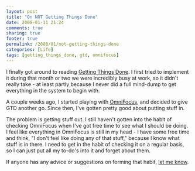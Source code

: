 ```yaml
---
layout: post
title: "On NOT Getting Things Done"
date: 2008-01-11 21:24
comments: true
sharing: true
footer: true
permalink: /2008/01/not-getting-things-done
categories: [Life]
tags: [getting_things_done, gtd, omnifocus]
---
```

I finally got around to reading <a href="http://en.wikipedia.org/wiki/Getting_Things_Done" target="_blank">Getting Things Done</a>.  I first tried to implement it during that month or two we were incredibly busy at work, so it didn't really take - at least partly because I never did a full mind-dump to get everything in the system to begin with.

A couple weeks ago, I started playing with <a href="http://www.omnigroup.com/applications/omnifocus/" target="_blank">OmniFocus</a>, and decided to give GTD another go.  Since then, I've gotten pretty good about putting stuff in.

The problem is getting stuff out.  I still haven't gotten into the habit of checking OmniFocus when I've got free time to see what I should be doing.  I feel like everything in OmniFocus is still in my head - I have some free time and think, "I don't feel like doing any of that stuff," because I know what stuff is in there.  I need to get in the habit of checking it on a regular basis, so I can just put all my to-do's into it and forget about them.

If anyone has any advice or suggestions on forming that habit, <a href="mailto:brock@brockboland.com">let me know</a>.
